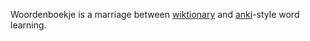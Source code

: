 Woordenboekje is a marriage between [wiktionary](https://wiktionary.org) and [anki](https://apps.ankiweb.net/)-style word learning.
